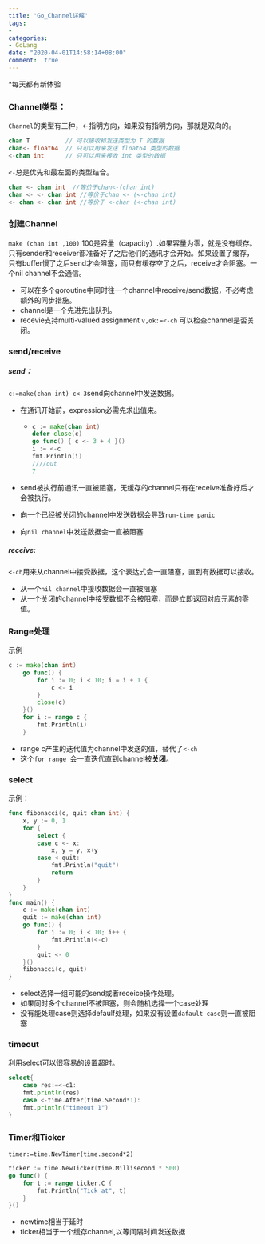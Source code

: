 ```yaml
---
title: 'Go_Channel详解'
tags: 
-
categories: 
- GoLang
date: "2020-04-01T14:58:14+08:00"
comment:  true    
---
```


*每天都有新体验

<!--more-->

### Channel类型：

`Channel`的类型有三种，<-指明方向，如果没有指明方向，那就是双向的。

```go
chan T          // 可以接收和发送类型为 T 的数据
chan<- float64  // 只可以用来发送 float64 类型的数据
<-chan int      // 只可以用来接收 int 类型的数据
```

`<-`总是优先和最左面的类型结合。

```go
chan <- chan int  //等价于chan<-(chan int)
chan <- <- chan int //等价于chan <- (<-chan int)
<- chan <- chan int //等价于 <-chan (<-chan int)
```

### 创建Channel

`make (chan int ,100)` 100是容量（capacity）.如果容量为零，就是没有缓存。只有sender和receiver都准备好了之后他们的通讯才会开始。如果设置了缓存，只有buffer慢了之后send才会阻塞，而只有缓存空了之后，receive才会阻塞。一个nil channel不会通信。

- 可以在多个goroutine中同时往一个channel中receive/send数据，不必考虑额外的同步措施。
- channel是一个先进先出队列。
- recevie支持multi-valued assignment `v,ok:=<-ch` 可以检查channel是否关闭。

### send/receive

##### send：

`c:=make(chan int) c<-3`send向channel中发送数据。

- 在通讯开始前，expression必需先求出值来。

  - ```go
    c := make(chan int)
    defer close(c)
    go func() { c <- 3 + 4 }()
    i := <-c
    fmt.Println(i)
    ////out
    7
    ```

- send被执行前通讯一直被阻塞，无缓存的channel只有在receive准备好后才会被执行。
- 向一个已经被关闭的channel中发送数据会导致`run-time panic`
- 向`nil channel`中发送数据会一直被阻塞

##### receive:

`<-ch`用来从channel中接受数据，这个表达式会一直阻塞，直到有数据可以接收。

- 从一个`nil channel`中接收数据会一直被阻塞
- 从一个关闭的channel中接受数据不会被阻塞，而是立即返回对应元素的零值。

### Range处理

示例

```go
c := make(chan int)
	go func() {
		for i := 0; i < 10; i = i + 1 {
			c <- i
		}
		close(c)
	}()
	for i := range c {
		fmt.Println(i)
	}

```

- range c产生的迭代值为channel中发送的值，替代了`<-ch`
- 这个`for range `会一直迭代直到channel被**关闭**。

###  select

示例：

```go
func fibonacci(c, quit chan int) {
	x, y := 0, 1
	for {
		select {
		case c <- x:
			x, y = y, x+y
		case <-quit:
			fmt.Println("quit")
			return
		}
	}
}
func main() {
	c := make(chan int)
	quit := make(chan int)
	go func() {
		for i := 0; i < 10; i++ {
			fmt.Println(<-c)
		}
		quit <- 0
	}()
	fibonacci(c, quit)
}
```

- select选择一组可能的send或者receice操作处理。
- 如果同时多个channel不被阻塞，则会随机选择一个case处理
- 没有能处理case则选择defaulf处理，如果没有设置`dafault case`则一直被阻塞

### timeout

利用select可以很容易的设置超时。

```go
select{
    case res:=<-c1:
    fmt.println(res)
    case <-time.After(time.Second*1):
    fmt.println("timeout 1")
}
```



### Timer和Ticker

`timer:=time.NewTimer(time.second*2)`

```go
ticker := time.NewTicker(time.Millisecond * 500)
go func() {
	for t := range ticker.C {
		fmt.Println("Tick at", t)
	}
}()
```

- newtime相当于延时
- ticker相当于一个缓存channel,以等间隔时间发送数据



